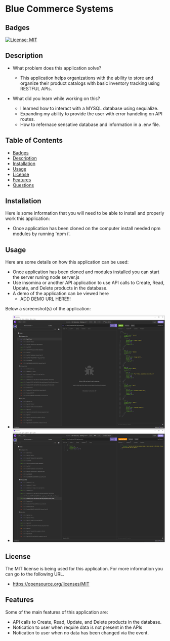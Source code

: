 # Blue Commerce Systems

## Badges

[![License: MIT](https://img.shields.io/badge/License-MIT-yellow.svg)](https://opensource.org/licenses/MIT)

## Description

- What problem does this application solve?
    - This application helps organizations with the ability to store and organize their product catalogs with basic inventory tracking using RESTFUL APIs.

- What did you learn while working on this?
    - I learned how to interact with a MYSQL database using sequialize.
    - Expanding my ability to provide the user with error handeling on API routes.
    - How to refernace sensative database and information in a .env file.
  
## Table of Contents

 - [Badges](#badges)
 - [Description](#description)
 - [Installation](#installation)
 - [Usage](#usage)
 - [License](#license)
 - [Features](#features)
 - [Questions](#questions)

## Installation
  
Here is some information that you will need to be able to install and properly work this application:
  - Once application has been cloned on the computer install needed npm modules by running 'npm i'.

## Usage
  
Here are some details on how this application can be used:
  - Once application has been cloned and modules installed you can start the server runing node server.js
  - Use insomina or another API application to use API calls to Create, Read, Update, and Delete products in the database.
  - A demo of the application can be viewed here
    - ADD DEMO URL HERE!!!
      
Below a screenshot(s) of the application:
  - ![Insomnia Screenshot for the Categories GET ALL API Call](./assets/images/API-GET-All-Categories.png)
  - ![Insomnia Screenshotfor a validation requirements not being met on a POST call](./assets/images/API-POST-Validation-Error.png)

## License

The MIT license is being used for this application. For more information you can go to the following URL.
  - https://opensource.org/licenses/MIT

## Features

Some of the main features of this application are:
  - API calls to Create, Read, Update, and Delete products in the database.
  - Notication to user when require data is not present in the APIs
  - Notication to user when no data has been changed via the event.